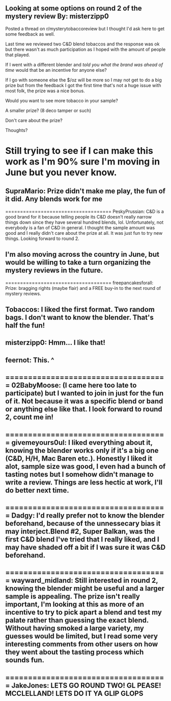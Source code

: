Looking at some options on round 2 of the mystery review
By: misterzipp0
---
Posted a thread on r/mysterytobaccoreview but I thought I'd ask here to get some feedback as well.

Last time we reviewed two C&D blend tobaccos and the response was ok but there wasn't as much participation as I hoped with the amount of people that played.

If I went with a different blender and *told you what the brand was ahead of time* would that be an incentive for anyone else?

If I go with someone else the $/oz will be more so I may not get to do a big prize but from the feedback I got the first time that's not a huge issue with most folk, the prize was a nice bonus.

Would you want to see more tobacco in your sample?

A smaller prize? (8 deco tamper or such)

Don't care about the prize?

Thoughts?

Still trying to see if I can make this work as I'm 90% sure I'm moving in June but you never know. 
====================================
SupraMario: Prize didn't make me play, the fun of it did. Any blends work for me
--
====================================
PeskyPrussian: C&D is a good brand for it because telling people its C&D doesn't really narrow things down since they have several hundred blends, lol. Unfortunately, not everybody is a fan of C&D in general. I thought the sample amount was good and I really didn't care about the prize at all. It was just fun to try new things. Looking forward to round 2.

I'm also moving across the country in June, but would be willing to take a turn organizing the mystery reviews in the future.
--
====================================
freepancakesforall: 
Prize: bragging rights (maybe flair) and a FREE buy-in to the next round of mystery reviews.    

Tobaccos: I liked the first format. Two random bags. I don't want to know the blender. That's half the fun!
--
misterzipp0: Hmm... I like that!
--
feernot: This. ^
--
====================================
02BabyMoose: (I came here too late to participate) but I wanted to join in just for the fun of it. Not because it was a specific blend or band or anything else like that. I look forward to round 2, count me in!
--
====================================
givemeyours0ul: I liked everything about it, knowing the blender works only if it's a big one (C&D, H/H, Mac Baren etc.). Honestly I liked it alot, sample size was good, I even had a bunch of tasting notes but I somehow didn't manage to write a review. Things are less hectic at work, I'll do better next time.
--
====================================
Dadgy: I'd really prefer not to know the blender beforehand, because of the unnessecary bias it may interject.Blend #2, Super Balkan, was the first C&D blend I've tried that I really liked, and I may have shaded off a bit if I was sure it was C&D beforehand. 
--
====================================
wayward_midland: Still interested in round 2, knowing the blender might be useful and a larger sample is appealing. The prize isn't really important, I'm looking at this as more of an incentive to try to pick apart a blend and test my palate rather than guessing the exact blend. Without having smoked a large variety, my guesses would be limited, but I read some very interesting comments from other users on how they went about the tasting process which sounds fun.
--
====================================
JakeJones: LETS GO ROUND TWO! GL PEASE! MCCLELLAND! LETS DO IT YA GLIP GLOPS 
--
